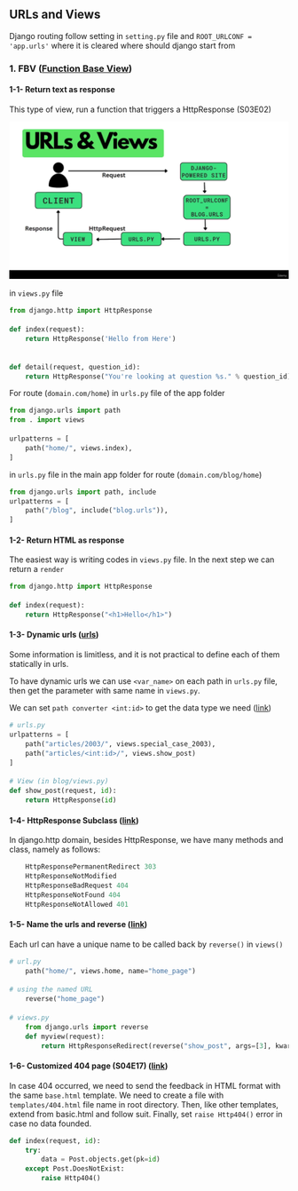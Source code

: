 ## URLs and Views 

Django routing follow setting in `setting.py` file and `ROOT_URLCONF = 'app.urls'`
where it is cleared where should django start from

### 1. FBV ([Function Base View](https://docs.djangoproject.com/en/5.1/ref/request-response/#httpresponse-objects))

#### 1-1- Return text as response

This type of view, run a function that triggers a HttpResponse (S03E02)

![url_views](./assets/img/url_views.png)

in `views.py` file
```python
from django.http import HttpResponse

def index(request):
    return HttpResponse('Hello from Here')
   
   
def detail(request, question_id):
    return HttpResponse("You're looking at question %s." % question_id)
```


For route (`domain.com/home`) in `urls.py` file of the app folder
```python
from django.urls import path
from . import views

urlpatterns = [
    path("home/", views.index),
]
```

in `urls.py` file in the main app folder for route (`domain.com/blog/home`)
```python
from django.urls import path, include
urlpatterns = [
    path("/blog", include("blog.urls")),
]
```



#### 1-2- Return HTML as response

The easiest way is writing codes in `views.py` file. In the next step we can return a `render`

```python
from django.http import HttpResponse

def index(request):
    return HttpResponse("<h1>Hello</h1>")
```

#### 1-3- Dynamic urls ([urls](https://docs.djangoproject.com/en/5.1/topics/http/urls/))

Some information is limitless, and it is not practical 
to define each of them statically in urls.

To have dynamic urls 
we can use `<var_name>` on each path in `urls.py` file, then get 
the parameter with same name in `views.py`.

We can set `path converter <int:id>` to get the data type we need ([link](https://docs.djangoproject.com/en/5.1/topics/http/urls/#path-converters))

```python
# urls.py
urlpatterns = [
    path("articles/2003/", views.special_case_2003),
    path("articles/<int:id>/", views.show_post)
]

# View (in blog/views.py)
def show_post(request, id):
    return HttpResponse(id)
```

#### 1-4- HttpResponse Subclass ([link](https://docs.djangoproject.com/en/5.1/ref/request-response/#httpresponse-subclasses))

In django.http domain, besides HttpResponse, we have many methods and class, namely as follows:

```python
    HttpResponsePermanentRedirect 303
    HttpResponseNotModified
    HttpResponseBadRequest 404
    HttpResponseNotFound 404
    HttpResponseNotAllowed 401
```


#### 1-5- Name the urls and reverse ([link](https://docs.djangoproject.com/en/5.1/ref/urlresolvers/#django.urls.reverse))

Each url can have a unique name to be called back by `reverse()` in `views()`

```python
# url.py
    path("home/", views.home, name="home_page")

# using the named URL
    reverse("home_page")

# views.py
    from django.urls import reverse
    def myview(request):
        return HttpResponseRedirect(reverse("show_post", args=[3], kwargs={"id": 3}))
```

#### 1-6- Customized 404 page (S04E17) ([link](https://docs.djangoproject.com/en/5.1/topics/http/views/#django.http.Http404))

In case 404 occurred, we need to send the feedback in HTML format with the same `base.html` template. 
We need to create a file with `templates/404.html` file name in root directory.
Then, like other templates, extend from basic.html and follow suit.
Finally, set `raise Http404()` error in case no data founded.

```python
def index(request, id):
    try:
        data = Post.objects.get(pk=id)
    except Post.DoesNotExist:
        raise Http404()
```